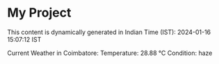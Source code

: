 # My Project

This content is dynamically generated in Indian Time (IST): 2024-01-16 15:07:12 IST


Current Weather in Coimbatore:
Temperature: 28.88 °C
Condition: haze
